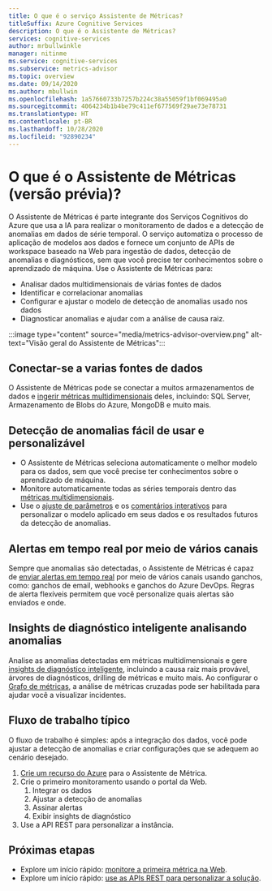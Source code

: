 ```yaml
---
title: O que é o serviço Assistente de Métricas?
titleSuffix: Azure Cognitive Services
description: O que é o Assistente de Métricas?
services: cognitive-services
author: mrbullwinkle
manager: nitinme
ms.service: cognitive-services
ms.subservice: metrics-advisor
ms.topic: overview
ms.date: 09/14/2020
ms.author: mbullwin
ms.openlocfilehash: 1a57660733b7257b224c38a55059f1bf069495a0
ms.sourcegitcommit: 4064234b1b4be79c411ef677569f29ae73e78731
ms.translationtype: HT
ms.contentlocale: pt-BR
ms.lasthandoff: 10/28/2020
ms.locfileid: "92890234"
---
```

# <a name="what-is-metrics-advisor-preview"></a>O que é o Assistente de Métricas (versão prévia)? 

O Assistente de Métricas é parte integrante dos Serviços Cognitivos do Azure que usa a IA para realizar o monitoramento de dados e a detecção de anomalias em dados de série temporal. O serviço automatiza o processo de aplicação de modelos aos dados e fornece um conjunto de APIs de workspace baseado na Web para ingestão de dados, detecção de anomalias e diagnósticos, sem que você precise ter conhecimentos sobre o aprendizado de máquina. Use o Assistente de Métricas para:

* Analisar dados multidimensionais de várias fontes de dados 
* Identificar e correlacionar anomalias
* Configurar e ajustar o modelo de detecção de anomalias usado nos dados
* Diagnosticar anomalias e ajudar com a análise de causa raiz. 

:::image type="content" source="media/metrics-advisor-overview.png" alt-text="Visão geral do Assistente de Métricas":::

## <a name="connect-to-a-variety-of-data-sources"></a>Conectar-se a varias fontes de dados

O Assistente de Métricas pode se conectar a muitos armazenamentos de dados e [ingerir métricas multidimensionais](how-tos/onboard-your-data.md) deles, incluindo: SQL Server, Armazenamento de Blobs do Azure, MongoDB e muito mais. 

## <a name="easy-to-use-and-customizable-anomaly-detection"></a>Detecção de anomalias fácil de usar e personalizável

* O Assistente de Métricas seleciona automaticamente o melhor modelo para os dados, sem que você precise ter conhecimentos sobre o aprendizado de máquina. 
* Monitore automaticamente todas as séries temporais dentro das [métricas multidimensionais](glossary.md#multi-dimensional-metric).
* Use o [ajuste de parâmetros](how-tos/configure-metrics.md) e os [comentários interativos](how-tos/anomaly-feedback.md) para personalizar o modelo aplicado em seus dados e os resultados futuros da detecção de anomalias.


## <a name="real-time-alerts-through-multiple-channels"></a>Alertas em tempo real por meio de vários canais

Sempre que anomalias são detectadas, o Assistente de Métricas é capaz de [enviar alertas em tempo real](how-tos/alerts.md) por meio de vários canais usando ganchos, como: ganchos de email, webhooks e ganchos do Azure DevOps. Regras de alerta flexíveis permitem que você personalize quais alertas são enviados e onde.

## <a name="smart-diagnostic-insights-by-analyzing-anomalies"></a>Insights de diagnóstico inteligente analisando anomalias

Analise as anomalias detectadas em métricas multidimensionais e gere [insights de diagnóstico inteligente](how-tos/diagnose-incident.md), incluindo a causa raiz mais provável, árvores de diagnósticos, drilling de métricas e muito mais. Ao configurar o [Grafo de métricas](how-tos/metrics-graph.md), a análise de métricas cruzadas pode ser habilitada para ajudar você a visualizar incidentes.


## <a name="typical-workflow"></a>Fluxo de trabalho típico

O fluxo de trabalho é simples: após a integração dos dados, você pode ajustar a detecção de anomalias e criar configurações que se adequem ao cenário desejado.

1. [Crie um recurso do Azure](../cognitive-services-apis-create-account.md) para o Assistente de Métrica. 
2. Crie o primeiro monitoramento usando o portal da Web.
    1. Integrar os dados
    2. Ajustar a detecção de anomalias
    3. Assinar alertas
    4. Exibir insights de diagnóstico
3. Use a API REST para personalizar a instância.

## <a name="next-steps"></a>Próximas etapas

* Explore um início rápido: [monitore a primeira métrica na Web](quickstarts/web-portal.md).
* Explore um início rápido: [use as APIs REST para personalizar a solução](quickstarts/rest-api.md).
